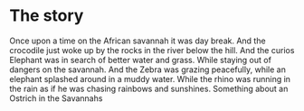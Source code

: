 # The story
Once upon a time on the African savannah it was day break. And the crocodile just woke up by the rocks in the river below the hill.
And the curios Elephant was in search of better water and grass. While staying out of dangers on the savannah. 
And the Zebra was grazing peacefully, while an elephant splashed around in a muddy water.
While the rhino was running in the rain as if he was chasing rainbows and sunshines.
Something about an Ostrich in the Savannahs